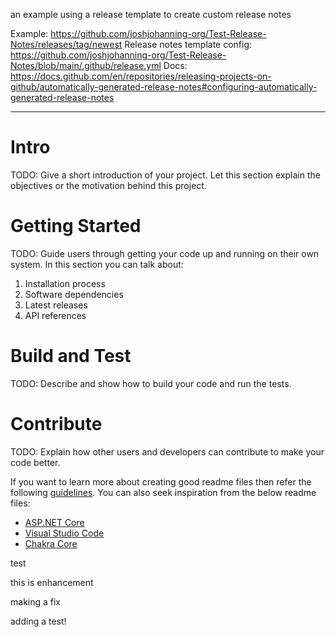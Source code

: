 an example using a release template to create custom release notes

Example: https://github.com/joshjohanning-org/Test-Release-Notes/releases/tag/newest
Release notes template config: https://github.com/joshjohanning-org/Test-Release-Notes/blob/main/.github/release.yml
Docs: https://docs.github.com/en/repositories/releasing-projects-on-github/automatically-generated-release-notes#configuring-automatically-generated-release-notes

---

# Intro
TODO: Give a short introduction of your project. Let this section explain the objectives or the motivation behind this project. 

# Getting Started
TODO: Guide users through getting your code up and running on their own system. In this section you can talk about:
1.	Installation process
2.	Software dependencies
3.	Latest releases
4.	API references

# Build and Test
TODO: Describe and show how to build your code and run the tests. 

# Contribute
TODO: Explain how other users and developers can contribute to make your code better. 

If you want to learn more about creating good readme files then refer the following [guidelines](https://docs.microsoft.com/en-us/azure/devops/repos/git/create-a-readme?view=azure-devops). You can also seek inspiration from the below readme files:
- [ASP.NET Core](https://github.com/aspnet/Home)
- [Visual Studio Code](https://github.com/Microsoft/vscode)
- [Chakra Core](https://github.com/Microsoft/ChakraCore)


test

this is enhancement

making a fix


adding a test!

